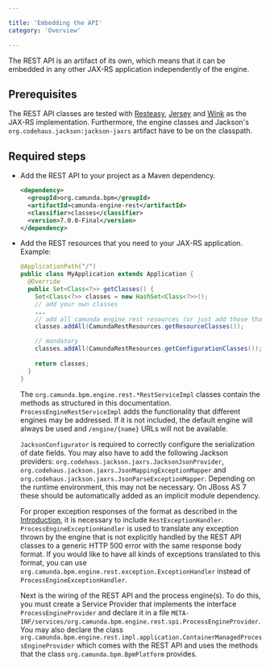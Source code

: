 ```yaml
---

title: 'Embedding the API'
category: 'Overview'

---
```



The REST API is an artifact of its own, which means that it can be embedded in any other JAX-RS application independently of the engine.

Prerequisites
--------------

The REST API classes are tested with [Resteasy](http://www.jboss.org/resteasy/), [Jersey](http://jersey.java.net/) and [Wink](http://wink.apache.org/) as the JAX-RS implementation.
Furthermore, the engine classes and Jackson's `org.codehaus.jackson:jackson-jaxrs` artifact have to be on the classpath.

Required steps
--------------

*   Add the REST API to your project as a Maven dependency.

    ```xml
    <dependency>
      <groupId>org.camunda.bpm</groupId>
      <artifactId>camunda-engine-rest</artifactId>
      <classifier>classes</classifier>
      <version>7.0.0-Final</version>
    </dependency>
    ```

*   Add the REST resources that you need to your JAX-RS application. Example:

    ```java
    @ApplicationPath("/")
    public class MyApplication extends Application {
      @Override
      public Set<Class<?>> getClasses() {
        Set<Class<?>> classes = new HashSet<Class<?>>();
        // add your own classes 
        ...
        // add all camunda engine rest resources (or just add those that you actually need).
        classes.addAll(CamundaRestResources.getResourceClasses());

        // mandatory
        classes.addAll(CamundaRestResources.getConfigurationClasses());
        
        return classes;
      }
    }
    ```

    The `org.camunda.bpm.engine.rest.*RestServiceImpl` classes contain the methods as structured in this documentation. 
    `ProcessEngineRestServiceImpl` adds the functionality that different engines may be addressed.
    If it is not included, the default engine will always be used and `/engine/{name}` URLs will not be available.
    
    `JacksonConfigurator` is required to correctly configure the serialization of date fields.
    You may also have to add the following Jackson providers: `org.codehaus.jackson.jaxrs.JacksonJsonProvider`,
    `org.codehaus.jackson.jaxrs.JsonMappingExceptionMapper` and `org.codehaus.jackson.jaxrs.JsonParseExceptionMapper`.
    Depending on the runtime environment, this may not be necessary. 
    On JBoss AS 7 these should be automatically added as an implicit module dependency.
  
    For proper exception responses of the format as described in the [Introduction](ref:#overview-introduction),
    it is necessary to include `RestExceptionHandler`. `ProcessEngineExceptionHandler` is used to translate any exception thrown by the
    engine that is not explicitly handled by the REST API classes to a generic HTTP 500 error with the same response body format.
    If you would like to have all kinds of exceptions translated to this format, you can use `org.camunda.bpm.engine.rest.exception.ExceptionHandler` instead of `ProcessEngineExceptionHandler`.
  
    Next is the wiring of the REST API and the process engine(s). 
    To do this, you must create a Service Provider that implements the interface `ProcessEngineProvider`
    and declare it in a file `META-INF/services/org.camunda.bpm.engine.rest.spi.ProcessEngineProvider`.
    You may also declare the class `org.camunda.bpm.engine.rest.impl.application.ContainerManagedProcessEngineProvider` 
    which comes with the REST API and uses the methods that the class `org.camunda.bpm.BpmPlatform` provides.